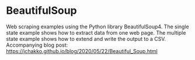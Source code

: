 # BeautifulSoup
Web scraping examples using the Python library BeautifulSoup4. The single state example shows how to extract data from one web page. The multiple state example shows how to extend and write the output to a CSV. Accompanying blog post: https://jchakko.github.io/blog/2020/05/22/Beautiful_Soup.html

